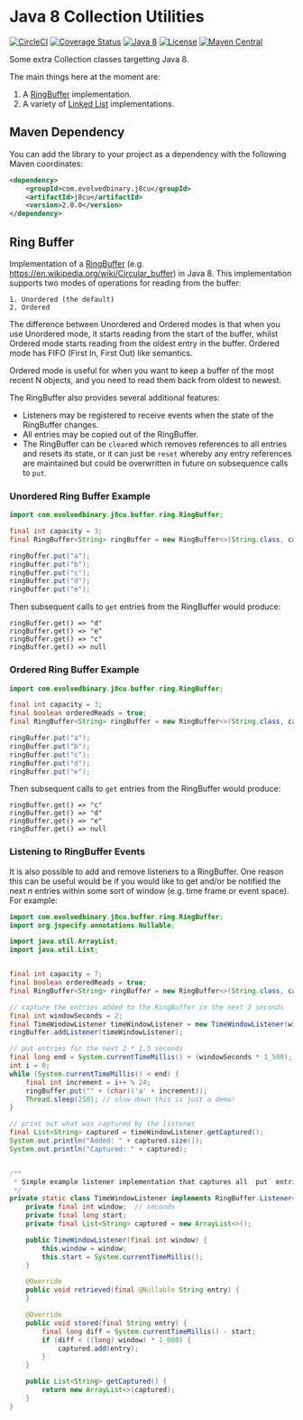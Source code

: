 # Java 8 Collection Utilities

[![CircleCI](https://dl.circleci.com/status-badge/img/gh/evolvedbinary/j8cu/tree/main.svg?style=svg)](https://dl.circleci.com/status-badge/redirect/gh/evolvedbinary/j8cu/tree/main)
[![Coverage Status](https://coveralls.io/repos/github/evolvedbinary/j8cu/badge.svg?branch=main)](https://coveralls.io/github/evolvedbinary/j8xu?branch=main)
[![Java 8](https://img.shields.io/badge/java-8-blue.svg)](https://adoptopenjdk.net/)
[![License](https://img.shields.io/badge/license-BSD%203-blue.svg)](https://opensource.org/licenses/BSD-3-Clause)
[![Maven Central](https://maven-badges.herokuapp.com/maven-central/com.evolvedbinary.j8cu/j8cu/badge.svg)](https://search.maven.org/search?q=g:com.evolvedbinary.j8xu)

Some extra Collection classes targetting Java 8.

The main things here at the moment are:

1. A [RingBuffer](src/main/java/com/evolvedbinary/j8cu/buffer/ring/RingBuffer.java) implementation.
2. A variety of [Linked List](src/main/java/com/evolvedbinary/j8cu/list/linked/) implementations.

## Maven Dependency
You can add the library to your project as a dependency with the following Maven coordinates:
```xml
<dependency>
    <groupId>com.evolvedbinary.j8cu</groupId>
    <artifactId>j8cu</artifactId>
    <version>2.0.0</version>
</dependency>
```

## Ring Buffer
Implementation of a [RingBuffer](src/main/java/com/evolvedbinary/j8cu/buffer/ring/RingBuffer.java) (e.g. https://en.wikipedia.org/wiki/Circular_buffer) in Java 8.
This implementation supports two modes of operations for reading from the buffer:
    
    1. Unordered (the default)
    2. Ordered

The difference between Unordered and Ordered modes is that when you use Unordered mode,
it starts reading from the start of the buffer, whilst Ordered mode starts reading from the 
oldest entry in the buffer. Ordered mode has FIFO (First In, First Out) like semantics.

Ordered mode is useful for when you want to keep a buffer of the most recent N objects,
and you need to read them back from oldest to newest.

The RingBuffer also provides several additional features:
* Listeners may be registered to receive events when the state of the RingBuffer changes.
* All entries may be copied out of the RingBuffer.
* The RingBuffer can be `clear`ed which removes references to all entries and resets its state, or it can just be `reset` whereby any entry references are maintained but could be overwritten in future on subsequence calls to `put`.

### Unordered Ring Buffer Example

```java
import com.evolvedbinary.j8cu.buffer.ring.RingBuffer;

final int capacity = 3;
final RingBuffer<String> ringBuffer = new RingBuffer<>(String.class, capacity);

ringBuffer.put("a");
ringBuffer.put("b");
ringBuffer.put("c");
ringBuffer.put("d");
ringBuffer.put("e");
```

Then subsequent calls to `get` entries from the RingBuffer would produce:
```
ringBuffer.get() => "d"
ringBuffer.get() => "e"
ringBuffer.get() => "c"
ringBuffer.get() => null
```

### Ordered Ring Buffer Example

```java
import com.evolvedbinary.j8cu.buffer.ring.RingBuffer;

final int capacity = 3;
final boolean orderedReads = true;
final RingBuffer<String> ringBuffer = new RingBuffer<>(String.class, capacity, orderedReads);

ringBuffer.put("a");
ringBuffer.put("b");
ringBuffer.put("c");
ringBuffer.put("d");
ringBuffer.put("e");
```

Then subsequent calls to `get` entries from the RingBuffer would produce:
```
ringBuffer.get() => "c"
ringBuffer.get() => "d"
ringBuffer.get() => "e"
ringBuffer.get() => null
```

### Listening to RingBuffer Events

It is also possible to add and remove listeners to a RingBuffer. One reason this can be useful would be if you would
like to get and/or be notified the next *n* entries within some sort of window (e.g. time frame or event space). For example:

```java
import com.evolvedbinary.j8cu.buffer.ring.RingBuffer;
import org.jspecify.annotations.Nullable;

import java.util.ArrayList;
import java.util.List;


final int capacity = 7;
final boolean orderedReads = true;
final RingBuffer<String> ringBuffer = new RingBuffer<>(String.class, capacity, orderedReads);

// capture the entries added to the RingBuffer in the next 2 seconds
final int windowSeconds = 2;
final TimeWindowListener timeWindowListener = new TimeWindowListener(windowSeconds);
ringBuffer.addListener(timeWindowListener);

// put entries for the next 2 * 1.5 seconds
final long end = System.currentTimeMillis() + (windowSeconds * 1_500);
int i = 0;
while (System.currentTimeMillis() < end) {
    final int increment = i++ % 24;
    ringBuffer.put("" + (char)('a' + increment));
    Thread.sleep(250); // slow down this is just a demo!
}

// print out what was captured by the listener
final List<String> captured = timeWindowListener.getCaptured();
System.out.println("Added: " + captured.size());
System.out.println("Captured: " + captured);


/**
 * Simple example listener implementation that captures all `put` entries for a window measured in seconds
 */
private static class TimeWindowListener implements RingBuffer.Listener<String> {
    private final int window;  // seconds
    private final long start;
    private final List<String> captured = new ArrayList<>();

    public TimeWindowListener(final int window) {
        this.window = window;
        this.start = System.currentTimeMillis();
    }

    @Override
    public void retrieved(final @Nullable String entry) {
    }

    @Override
    public void stored(final String entry) {
        final long diff = System.currentTimeMillis() - start;
        if (diff < ((long) window) * 1_000) {
            captured.add(entry);
        }
    }

    public List<String> getCaptured() {
        return new ArrayList<>(captured);
    }
}
```

